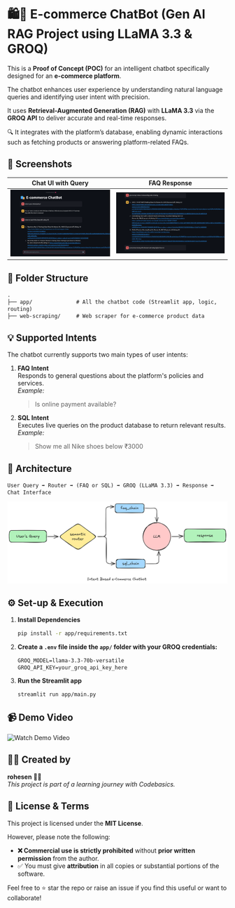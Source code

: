 # 🛍️💬 E-commerce ChatBot (Gen AI RAG Project using LLaMA 3.3 & GROQ)

This is a **Proof of Concept (POC)** for an intelligent chatbot specifically designed for an **e-commerce platform**.  
  
The chatbot enhances user experience by understanding natural language queries and identifying user intent with precision.   
  
It uses **Retrieval-Augmented Generation (RAG)** with **LLaMA 3.3** via the **GROQ API** to deliver accurate and real-time responses.  
  
🔍 It integrates with the platform’s database, enabling dynamic interactions such as fetching products or answering platform-related FAQs.  

## 📸 Screenshots

| Chat UI with Query | FAQ Response |
|--------------------|---------------|
| ![Chat UI](app/resources/Chatbot_UI.png) |![FAQ](app/resources/FAQ.png) |


## 📁 Folder Structure

```
.
├── app/              # All the chatbot code (Streamlit app, logic, routing)
├── web-scraping/     # Web scraper for e-commerce product data
```

## 💡 Supported Intents

The chatbot currently supports two main types of user intents:

1. **FAQ Intent**  
   Responds to general questions about the platform's policies and services.  
   _Example:_  
   > Is online payment available?

2. **SQL Intent**  
   Executes live queries on the product database to return relevant results.  
   _Example:_  
   > Show me all Nike shoes below ₹3000


## 🧠 Architecture

```
User Query ➡️ Router ➡️ (FAQ or SQL) ➡️ GROQ (LLaMA 3.3) ➡️ Response ➡️ Chat Interface
```

![FAQ](app/resources/architecture-diagram.png)



## ⚙️ Set-up & Execution

1. **Install Dependencies**

   ```bash
   pip install -r app/requirements.txt
   ```

2. **Create a `.env` file inside the `app/` folder with your GROQ credentials:**

   ```
   GROQ_MODEL=llama-3.3-70b-versatile
   GROQ_API_KEY=your_groq_api_key_here
   ```

3. **Run the Streamlit app**

   ```bash
   streamlit run app/main.py
   ```


## 📹 Demo Video

![Watch Demo Video](project_video.gif)


## 🧑‍💻 Created by

**rohesen** 👨‍💻  
_This project is part of a learning journey with Codebasics._



## 📜 License & Terms

This project is licensed under the **MIT License**.

However, please note the following:

- **❌ Commercial use is strictly prohibited** without **prior written permission** from the author.
- ✅ You must give **attribution** in all copies or substantial portions of the software.


Feel free to ⭐️ star the repo or raise an issue if you find this useful or want to collaborate!
